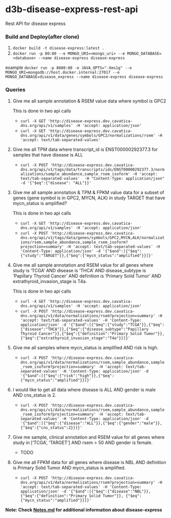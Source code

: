 # d3b-disease-express-rest-api
Rest API for disease express

### Build and Deploy(after clone)

 1. ```docker build -t disease-express:latest .```
 2. ```docker run -p 80:80 --e MONGO_URI=<mongo_uri> --e MONGO_DATABASE=<database> --name disease-express disease-express```

example ```docker run -p 8080:80 -e JAVA_OPTS="-Xms1g" --e MONGO_URI=mongodb://host.docker.internal:27017 --e MONGO_DATABASE=disease_express --name disease-express disease-express```

### Queries
1. Give me all sample annotation & RSEM value data where symbol is GPC2

   This is done in two api calls
   
      * ```curl -X GET 'http://disease-express.dev.cavatica-dns.org/api/v1/samples' -H 'accept: application/json'```
      * ```curl -X GET 'http://disease-express.dev.cavatica-dns.org/api/v1/data/genes/symbols/GPC2/normalizations/rsem' -H  'accept: text/tab-separated-values'```

2. Give me all TPM data where transcript_id is ENST00000292377.3 for samples that have disease is ALL

    * ```curl -X POST 'http://disease-express.dev.cavatica-dns.org/api/v1/tags/data/transcripts/ids/ENST00000292377.3/normalizations/sample_abundance,sample_rsem_isoform' -H 'accept: text/tab-separated-values'  -H "Content-Type: application/json" -d '{"$eq":{"disease": "ALL"}}'```

3. Give me all sample annotation & TPM & FPKM value data for a subset of genes (gene symbol is in GPC2, MYCN, ALK) in study TARGET that have mycn_status is amplified?

    This is done in two api calls
   
      * ```curl -X GET 'http://disease-express.dev.cavatica-dns.org/api/v1/samples' -H 'accept: application/json'```
      * ```curl -X POST 'http://disease-express.dev.cavatica-dns.org/api/v1/tags/data/genes/symbols/GPC2,MYCN,ALK/normalizations/rsem,sample_abundance,sample_rsem_isoform?projection=summary' -H 'accept: text/tab-separated-values' -H 'Content-Type: application/json' -d '{"$and":[{"$eq":{"study":"TARGET"}},{"$eq":{"mycn_status":"amplified"}}]}'```
      
4. Give me all sample annotation and RSEM value for all genes where study is ‘TCGA’ AND disease is ‘THCA’ AND disease_subtype is ‘Papillary Thyroid Cancer’ AND definition is ‘Primary Solid Tumor’ AND extrathyroid_invasion_stage is T4a.
   
   This is done in two api calls
   
      * ```curl -X GET 'http://disease-express.dev.cavatica-dns.org/api/v1/samples' -H 'accept: application/json'```
      * ```curl -X POST 'http://disease-express.dev.cavatica-dns.org/api/v1/data/normalizations/rsem?projection=summary' -H 'accept: text/tab-separated-values' -H 'Content-Type: application/json' -d '{"$and":[{"$eq":{"study":"TCGA"}},{"$eq":{"disease":"THCA"}},{"$eq":{"disease_subtype":"Papillary Thyroid Cancer"}},{"$eq":{"definition":"Primary Solid Tumor"}},{"$eq":{"extrathyroid_invasion_stage":"T4a"}}]}'```

5. Give me all samples where mycn_status is amplified AND risk is high.

    *  ```curl -X POST 'http://disease-express.dev.cavatica-dns.org/api/v1/data/normalizations/rsem,sample_abundance,sample_rsem_isoform?projection=summary' -H 'accept: text/tab-separated-values' -H 'Content-Type: application/json' -d '{"$and":[{"$eq":{"risk":"high"}},{"$eq":{"mycn_status":"amplified"}}]}'```
6. I would like to get all data where disease is ALL AND gender is male AND cns_status is 2.
    
    * ```curl -X POST 'http://disease-express.dev.cavatica-dns.org/api/v1/data/normalizations/rsem,sample_abundance,sample_rsem_isoform?projection=summary' -H 'accept: text/tab-separated-values' -H 'Content-Type: application/json' -d '{"$and":[{"$eq":{"disease":"ALL"}},{"$eq":{"gender":"male"}}, {"$eq":{"cns_status":2}}]}'```

7. Give me sample, clinical annotation and RSEM value for all genes where study in [‘TCGA’, ‘TARGET’] AND rsem  > 50 AND gender is female.
  
    *  TODO
    
8. Give me all FPKM data for all genes where disease is NBL AND definition is Primary Solid Tumor AND mycn_status is amplified.

    * ```curl -X POST 'http://disease-express.dev.cavatica-dns.org/api/v1/data/normalizations/rsem?projection=summary' -H 'accept: text/tab-separated-values' -H 'Content-Type: application/json' -d '{"$and":[{"$eq":{"disease":"NBL"}},{"$eq":{"definition":"Primary Solid Tumor"}}, {"$eq":{"mycn_status":"amplified"}}]}'```

**Note: Check [Notes.md](https://github.com/d3b-center/diseaseXpress/blob/master/Notes.md) for additional information about disease-express**
